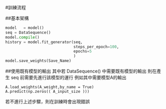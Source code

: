 #訓練流程

##基本架構
```python
model   = model()
seq = DataSequence()
model.compile()
history = model.fit_generator(seq,
                              steps_per_epoch=100,
                              epochs=5
                              )
model.save_weights(Save_Name)
```
##使用既有模型的輸出
其中若 DataSequence() 中需要既有模型的輸出
則在產生 seq 前需要先進行該模型的運行
例如其中需要模型A的輸出
```
A.load_weights(A_weight,by_name = True)
A.predict(np.zeros(( A_input_size )))
```
若不進行上述步驟，則在訓練時會出現錯誤
